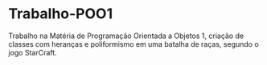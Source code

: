 # Trabalho-POO1
Trabalho na Matéria de Programação Orientada a Objetos 1, criação de classes com heranças e poliformismo em uma batalha de raças, segundo o jogo StarCraft.
